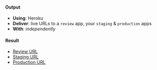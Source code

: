 #### Output
- **Using**: Heroku
- **Deliver**: live URLs to a `review` app, your `staging` & `production` apps
- **With**: *independently*

#### Result
- [Review URL]()
- [Staging URL](https://inverdex-staging.herokuapp.com/)
- [Production URL](https://inverdex.herokuapp.com/)